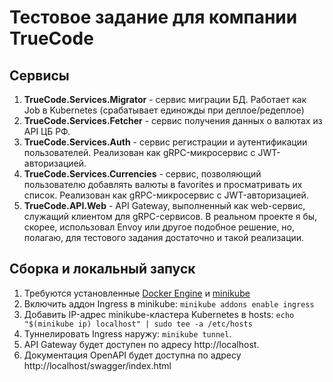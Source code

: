 ﻿# Тестовое задание для компании TrueCode

## Сервисы
1. **TrueCode.Services.Migrator** - сервис миграции БД. Работает как Job в Kubernetes (срабатывает единожды при деплое/редеплое)
2. **TrueCode.Services.Fetcher** - сервис получения данных о валютах из API ЦБ РФ.
3. **TrueCode.Services.Auth** - сервис регистрации и аутентификации пользователей. Реализован как gRPC-микросервис с JWT-авторизацией.
4. **TrueCode.Services.Currencies** - сервис, позволяющий пользователю добавлять валюты в favorites и просматривать их список. Реализован как gRPC-микросервис с JWT-авторизацией.
5. **TrueCode.API.Web** - API Gateway, выполненный как web-сервис, служащий клиентом для gRPC-сервисов. В реальном проекте я бы, скорее, использовал Envoy или другое подобное решение, но, полагаю, для тестового задания достаточно и такой реализации.

## Сборка и локальный запуск

1. Требуются установленные [Docker Engine](https://www.docker.com) и [minikube](https://minikube.sigs.k8s.io/docs/start/?arch=%2Fwindows%2Fx86-64%2Fstable%2F.exe+download)
2. Включить аддон Ingress в minikube: `minikube addons enable ingress`
3. Добавить IP-адрес minikube-кластера Kubernetes в hosts: `echo "$(minikube ip) localhost" | sudo tee -a /etc/hosts`
4. Туннелировать Ingress наружу: `minikube tunnel`. 
5. API Gateway будет доступен по адресу http://localhost.
6. Документация OpenAPI будет доступна по адресу http://localhost/swagger/index.html